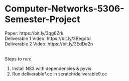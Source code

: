 <h1>Computer-Networks-5306-Semester-Project</h1>
Paper: https://bit.ly/3qg6Zrk<br>
Deliverable 1 Video: https://bit.ly/3Begdtd<br>
Deliverable 2 Video: https://bit.ly/3EdDe2n<br><br>

Steps to run:<br>
1. Install NS3 with dependencies & pyvis<br>
2. Run deliverable*.cc in scratch/deliverable9.cc<br>
